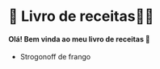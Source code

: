# :book: Livro de receitas:woman_cook:



#### Olá! Bem vinda ao meu livro de receitas :wave:

- Strogonoff de frango

